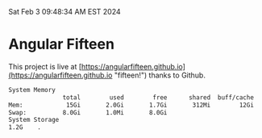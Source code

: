 Sat Feb  3 09:48:34 AM EST 2024

# Angular Fifteen


This project is live at [https://angularfifteen.github.io](https://angularfifteen.github.io "fifteen!") thanks to Github.

```bash
System Memory
               total        used        free      shared  buff/cache   available
Mem:            15Gi       2.0Gi       1.7Gi       312Mi        12Gi        13Gi
Swap:          8.0Gi       1.0Mi       8.0Gi
System Storage
1.2G	.
